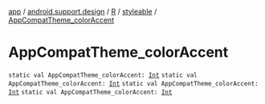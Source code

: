 [app](../../../index.md) / [android.support.design](../../index.md) / [R](../index.md) / [styleable](index.md) / [AppCompatTheme_colorAccent](.)

# AppCompatTheme_colorAccent

`static val AppCompatTheme_colorAccent: `[`Int`](https://kotlinlang.org/api/latest/jvm/stdlib/kotlin/-int/index.html)
`static val AppCompatTheme_colorAccent: `[`Int`](https://kotlinlang.org/api/latest/jvm/stdlib/kotlin/-int/index.html)
`static val AppCompatTheme_colorAccent: `[`Int`](https://kotlinlang.org/api/latest/jvm/stdlib/kotlin/-int/index.html)
`static val AppCompatTheme_colorAccent: `[`Int`](https://kotlinlang.org/api/latest/jvm/stdlib/kotlin/-int/index.html)